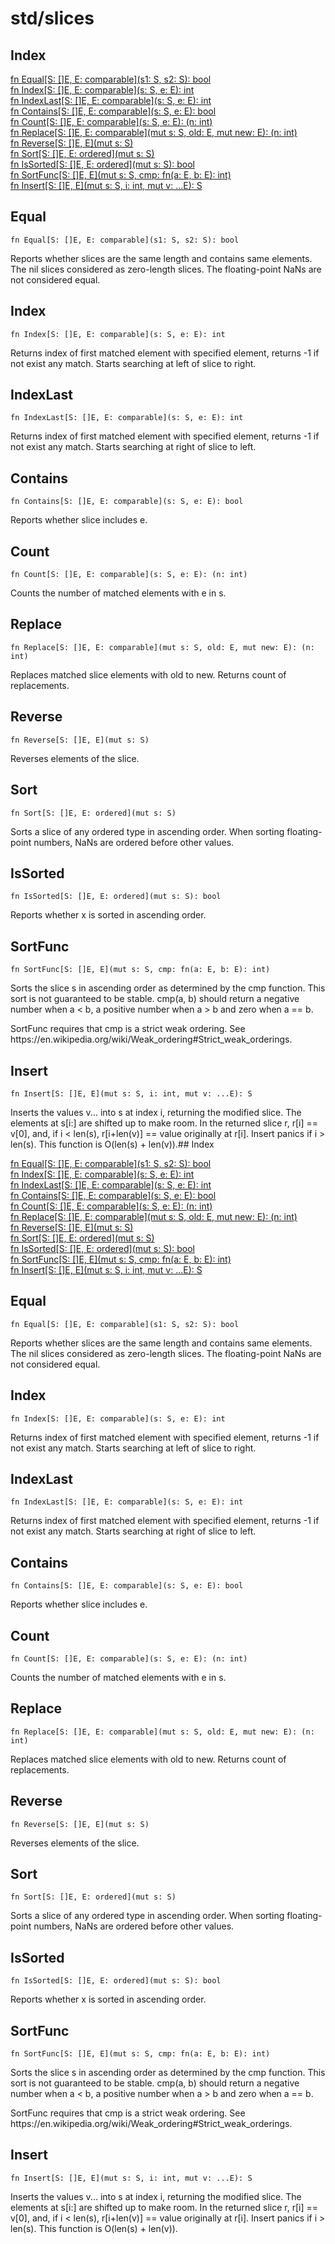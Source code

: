 # std/slices

## Index

[fn Equal\[S: \[\]E, E: comparable\]\(s1: S, s2: S\): bool](#equal)\
[fn Index\[S: \[\]E, E: comparable\]\(s: S, e: E\): int](#index)\
[fn IndexLast\[S: \[\]E, E: comparable\]\(s: S, e: E\): int](#indexlast)\
[fn Contains\[S: \[\]E, E: comparable\]\(s: S, e: E\): bool](#contains)\
[fn Count\[S: \[\]E, E: comparable\]\(s: S, e: E\): \(n: int\)](#count)\
[fn Replace\[S: \[\]E, E: comparable\]\(mut s: S, old: E, mut new: E\): \(n: int\)](#replace)\
[fn Reverse\[S: \[\]E, E\]\(mut s: S\)](#reverse)\
[fn Sort\[S: \[\]E, E: ordered\]\(mut s: S\)](#sort)\
[fn IsSorted\[S: \[\]E, E: ordered\]\(mut s: S\): bool](#issorted)\
[fn SortFunc\[S: \[\]E, E\]\(mut s: S, cmp: fn\(a: E, b: E\): int\)](#sortfunc)\
[fn Insert\[S: \[\]E, E\]\(mut s: S, i: int, mut v: \.\.\.E\): S](#insert)



## Equal
```jule
fn Equal[S: []E, E: comparable](s1: S, s2: S): bool
```
Reports whether slices are the same length and contains same elements\. The nil slices considered as zero\-length slices\. The floating\-point NaNs are not considered equal\.

## Index
```jule
fn Index[S: []E, E: comparable](s: S, e: E): int
```
Returns index of first matched element with specified element, returns \-1 if not exist any match\. Starts searching at left of slice to right\.

## IndexLast
```jule
fn IndexLast[S: []E, E: comparable](s: S, e: E): int
```
Returns index of first matched element with specified element, returns \-1 if not exist any match\. Starts searching at right of slice to left\.

## Contains
```jule
fn Contains[S: []E, E: comparable](s: S, e: E): bool
```
Reports whether slice includes e\.

## Count
```jule
fn Count[S: []E, E: comparable](s: S, e: E): (n: int)
```
Counts the number of matched elements with e in s\.

## Replace
```jule
fn Replace[S: []E, E: comparable](mut s: S, old: E, mut new: E): (n: int)
```
Replaces matched slice elements with old to new\. Returns count of replacements\.

## Reverse
```jule
fn Reverse[S: []E, E](mut s: S)
```
Reverses elements of the slice\.

## Sort
```jule
fn Sort[S: []E, E: ordered](mut s: S)
```
Sorts a slice of any ordered type in ascending order\. When sorting floating\-point numbers, NaNs are ordered before other values\.

## IsSorted
```jule
fn IsSorted[S: []E, E: ordered](mut s: S): bool
```
Reports whether x is sorted in ascending order\.

## SortFunc
```jule
fn SortFunc[S: []E, E](mut s: S, cmp: fn(a: E, b: E): int)
```
Sorts the slice s in ascending order as determined by the cmp function\. This sort is not guaranteed to be stable\. cmp\(a, b\) should return a negative number when a &lt; b, a positive number when a &gt; b and zero when a == b\.

SortFunc requires that cmp is a strict weak ordering\. See https://en\.wikipedia\.org/wiki/Weak\_ordering\#Strict\_weak\_orderings\.

## Insert
```jule
fn Insert[S: []E, E](mut s: S, i: int, mut v: ...E): S
```
Inserts the values v\.\.\. into s at index i, returning the modified slice\. The elements at s\[i:\] are shifted up to make room\. In the returned slice r, r\[i\] == v\[0\], and, if i &lt; len\(s\), r\[i\+len\(v\)\] == value originally at r\[i\]\. Insert panics if i &gt; len\(s\)\. This function is O\(len\(s\) \+ len\(v\)\)\.## Index

[fn Equal\[S: \[\]E, E: comparable\]\(s1: S, s2: S\): bool](#equal)\
[fn Index\[S: \[\]E, E: comparable\]\(s: S, e: E\): int](#index)\
[fn IndexLast\[S: \[\]E, E: comparable\]\(s: S, e: E\): int](#indexlast)\
[fn Contains\[S: \[\]E, E: comparable\]\(s: S, e: E\): bool](#contains)\
[fn Count\[S: \[\]E, E: comparable\]\(s: S, e: E\): \(n: int\)](#count)\
[fn Replace\[S: \[\]E, E: comparable\]\(mut s: S, old: E, mut new: E\): \(n: int\)](#replace)\
[fn Reverse\[S: \[\]E, E\]\(mut s: S\)](#reverse)\
[fn Sort\[S: \[\]E, E: ordered\]\(mut s: S\)](#sort)\
[fn IsSorted\[S: \[\]E, E: ordered\]\(mut s: S\): bool](#issorted)\
[fn SortFunc\[S: \[\]E, E\]\(mut s: S, cmp: fn\(a: E, b: E\): int\)](#sortfunc)\
[fn Insert\[S: \[\]E, E\]\(mut s: S, i: int, mut v: \.\.\.E\): S](#insert)



## Equal
```jule
fn Equal[S: []E, E: comparable](s1: S, s2: S): bool
```
Reports whether slices are the same length and contains same elements\. The nil slices considered as zero\-length slices\. The floating\-point NaNs are not considered equal\.

## Index
```jule
fn Index[S: []E, E: comparable](s: S, e: E): int
```
Returns index of first matched element with specified element, returns \-1 if not exist any match\. Starts searching at left of slice to right\.

## IndexLast
```jule
fn IndexLast[S: []E, E: comparable](s: S, e: E): int
```
Returns index of first matched element with specified element, returns \-1 if not exist any match\. Starts searching at right of slice to left\.

## Contains
```jule
fn Contains[S: []E, E: comparable](s: S, e: E): bool
```
Reports whether slice includes e\.

## Count
```jule
fn Count[S: []E, E: comparable](s: S, e: E): (n: int)
```
Counts the number of matched elements with e in s\.

## Replace
```jule
fn Replace[S: []E, E: comparable](mut s: S, old: E, mut new: E): (n: int)
```
Replaces matched slice elements with old to new\. Returns count of replacements\.

## Reverse
```jule
fn Reverse[S: []E, E](mut s: S)
```
Reverses elements of the slice\.

## Sort
```jule
fn Sort[S: []E, E: ordered](mut s: S)
```
Sorts a slice of any ordered type in ascending order\. When sorting floating\-point numbers, NaNs are ordered before other values\.

## IsSorted
```jule
fn IsSorted[S: []E, E: ordered](mut s: S): bool
```
Reports whether x is sorted in ascending order\.

## SortFunc
```jule
fn SortFunc[S: []E, E](mut s: S, cmp: fn(a: E, b: E): int)
```
Sorts the slice s in ascending order as determined by the cmp function\. This sort is not guaranteed to be stable\. cmp\(a, b\) should return a negative number when a &lt; b, a positive number when a &gt; b and zero when a == b\.

SortFunc requires that cmp is a strict weak ordering\. See https://en\.wikipedia\.org/wiki/Weak\_ordering\#Strict\_weak\_orderings\.

## Insert
```jule
fn Insert[S: []E, E](mut s: S, i: int, mut v: ...E): S
```
Inserts the values v\.\.\. into s at index i, returning the modified slice\. The elements at s\[i:\] are shifted up to make room\. In the returned slice r, r\[i\] == v\[0\], and, if i &lt; len\(s\), r\[i\+len\(v\)\] == value originally at r\[i\]\. Insert panics if i &gt; len\(s\)\. This function is O\(len\(s\) \+ len\(v\)\)\.